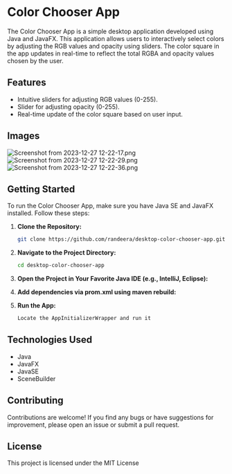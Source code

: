 # Color Chooser App

The Color Chooser App is a simple desktop application developed using Java and JavaFX. This application allows users to interactively select colors by adjusting the RGB values and opacity using sliders. The color square in the app updates in real-time to reflect the total RGBA and opacity values chosen by the user.

## Features

- Intuitive sliders for adjusting RGB values (0-255).
- Slider for adjusting opacity (0-255).
- Real-time update of the color square based on user input.

## Images
![Screenshot from 2023-12-27 12-22-17.png](..%2F..%2F..%2F..%2FPictures%2FScreenshots%2FScreenshot%20from%202023-12-27%2012-22-17.png)
![Screenshot from 2023-12-27 12-22-29.png](..%2F..%2F..%2F..%2FPictures%2FScreenshots%2FScreenshot%20from%202023-12-27%2012-22-29.png)
![Screenshot from 2023-12-27 12-22-36.png](..%2F..%2F..%2F..%2FPictures%2FScreenshots%2FScreenshot%20from%202023-12-27%2012-22-36.png)

## Getting Started

To run the Color Chooser App, make sure you have Java SE and JavaFX installed. Follow these steps:

1. **Clone the Repository:**
   ```bash
   git clone https://github.com/randeera/desktop-color-chooser-app.git

2. **Navigate to the Project Directory:**
   ```bash
   cd desktop-color-chooser-app

3. **Open the Project in Your Favorite Java IDE (e.g., IntelliJ, Eclipse):**
4. **Add dependencies via prom.xml using maven rebuild:**

5. **Run the App:**
    ```bash
    Locate the AppInitializerWrapper and run it

## Technologies Used
- Java
- JavaFX
- JavaSE
- SceneBuilder

## Contributing
Contributions are welcome! If you find any bugs or have suggestions for improvement, please open an issue or submit a pull request.

## License
This project is licensed under the MIT License